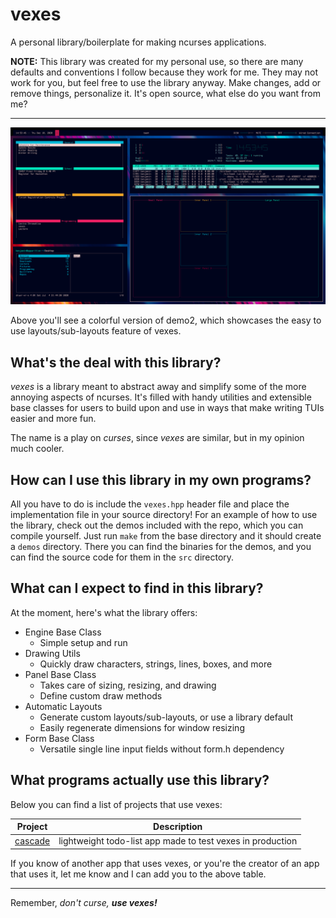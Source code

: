 # vexes

A personal library/boilerplate for making ncurses applications.

__NOTE:__ This library was created for my personal use, so there are many
defaults and conventions I follow because they work for me. They may not work
for you, but feel free to use the library anyway. Make changes, add or remove
things, personalize it. It's open source, what else do you want from me?

------------------------------------------------------------------------------

![vexes layouts showcase](showcase.png)

Above you'll see a colorful version of demo2, which showcases the easy to use
layouts/sub-layouts feature of vexes.

## What's the deal with this library?

_vexes_ is a library meant to abstract away and simplify some of the more
annoying aspects of ncurses. It's filled with handy utilities and extensible
base classes for users to build upon and use in ways that make writing TUIs
easier and more fun.

The name is a play on _curses_, since _vexes_ are similar, but in my opinion
much cooler.

## How can I use this library in my own programs?

All you have to do is include the `vexes.hpp` header file and place the
implementation file in your source directory! For an example of how to use the
library, check out the demos included with the repo, which you can compile
yourself. Just run `make` from the base directory and it should create a
`demos` directory. There you can find the binaries for the demos, and you can
find the source code for them in the `src` directory.

## What can I expect to find in this library?

At the moment, here's what the library offers:

- Engine Base Class
    - Simple setup and run
- Drawing Utils
    - Quickly draw characters, strings, lines, boxes, and more
- Panel Base Class
    - Takes care of sizing, resizing, and drawing
    - Define custom draw methods
- Automatic Layouts
    - Generate custom layouts/sub-layouts, or use a library default
    - Easily regenerate dimensions for window resizing
- Form Base Class
    - Versatile single line input fields without form.h dependency

## What programs actually use this library?

Below you can find a list of projects that use vexes:

Project | Description
--------|------------
[cascade](https://github.com/Nynergy/cascade) | lightweight todo-list app made to test vexes in production

If you know of another app that uses vexes, or you're the creator of an app
that uses it, let me know and I can add you to the above table.

------------------------------------------------------------------------------

Remember, _don't curse,_ ___use vexes!___
